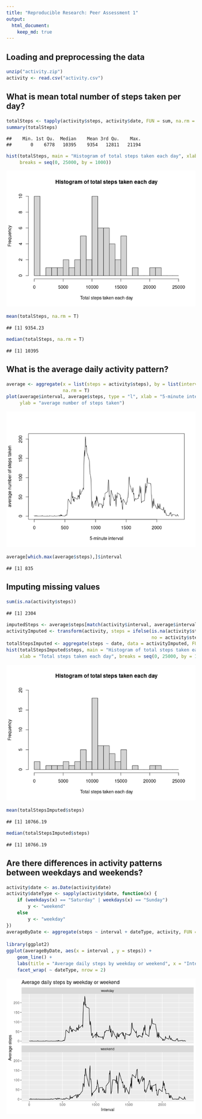 ```yaml
---
title: "Reproducible Research: Peer Assessment 1"
output: 
  html_document:
    keep_md: true
---
```



## Loading and preprocessing the data


```r
unzip("activity.zip")
activity <- read.csv("activity.csv")
```

## What is mean total number of steps taken per day?


```r
totalSteps <- tapply(activity$steps, activity$date, FUN = sum, na.rm = T)
summary(totalSteps)
```

```
##    Min. 1st Qu.  Median    Mean 3rd Qu.    Max. 
##       0    6778   10395    9354   12811   21194
```

```r
hist(totalSteps, main = "Histogram of total steps taken each day", xlab = "Total steps taken each day", 
     breaks = seq(0, 25000, by = 1000))
```

![](PA1_template_files/figure-html/unnamed-chunk-2-1.png)<!-- -->

```r
mean(totalSteps, na.rm = T)
```

```
## [1] 9354.23
```

```r
median(totalSteps, na.rm = T)
```

```
## [1] 10395
```

## What is the average daily activity pattern?


```r
average <- aggregate(x = list(steps = activity$steps), by = list(interval = activity$interval), FUN = mean, 
                     na.rm = T)
plot(average$interval, average$steps, type = "l", xlab = "5-minute interval", 
     ylab = "average number of steps taken")
```

![](PA1_template_files/figure-html/unnamed-chunk-3-1.png)<!-- -->

```r
average[which.max(average$steps),]$interval
```

```
## [1] 835
```

## Imputing missing values


```r
sum(is.na(activity$steps))
```

```
## [1] 2304
```

```r
imputedSteps <- average$steps[match(activity$interval, average$interval)]
activityImputed <- transform(activity, steps = ifelse(is.na(activity$steps), yes = imputedSteps, 
                                                      no = activity$steps))
totalStepsImputed <- aggregate(steps ~ date, data = activityImputed, FUN = sum, na.rm = T)
hist(totalStepsImputed$steps, main = "Histogram of total steps taken each day", 
     xlab = "Total steps taken each day", breaks = seq(0, 25000, by = 1000), ylim = c(0, 20))
```

![](PA1_template_files/figure-html/unnamed-chunk-4-1.png)<!-- -->

```r
mean(totalStepsImputed$steps)
```

```
## [1] 10766.19
```

```r
median(totalStepsImputed$steps)
```

```
## [1] 10766.19
```

## Are there differences in activity patterns between weekdays and weekends?


```r
activity$date <- as.Date(activity$date)
activity$dateType <- sapply(activity$date, function(x) {
    if (weekdays(x) == "Saturday" | weekdays(x) == "Sunday") 
        y <- "weekend"
    else 
        y <- "weekday"
})
averageByDate <- aggregate(steps ~ interval + dateType, activity, FUN = mean, na.rm = T)

library(ggplot2)
ggplot(averageByDate, aes(x = interval , y = steps)) +
    geom_line() +
    labs(title = "Average daily steps by weekday or weekend", x = "Interval", y = "Average steps") +
    facet_wrap( ~ dateType, nrow = 2)
```

![](PA1_template_files/figure-html/unnamed-chunk-5-1.png)<!-- -->
